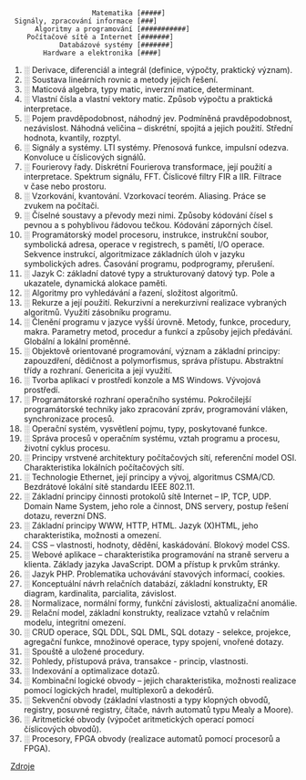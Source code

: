 ```text
                    Matematika [#####]
 Signály, zpracování informace [###]
      Algoritmy a programování [###########]
    Počítačové sítě a Internet [#######]
            Databázové systémy [#######]
        Hardware a elektronika [####]
```

1. [░](./DX/01.MD)<!--Matematika--> Derivace, diferenciál a integrál (definice, výpočty, praktický význam).
2. [░](./DX/02.MD) Soustava lineárních rovnic a metody jejich řešení.
3. [░](./DX/03.MD) Maticová algebra, typy matic, inverzní matice, determinant.
4. [░](./DX/04.MD) Vlastní čísla a vlastní vektory matic. Způsob výpočtu a praktická interpretace.
5. [░](./DX/05.MD) Pojem pravděpodobnost, náhodný jev. Podmíněná pravděpodobnost, nezávislost. Náhodná veličina – diskrétní, spojitá a jejich použití. Střední hodnota, kvantily, rozptyl.
6. [░](./DX/06.MD)<!--Signály, zpracování informace--> Signály a systémy. LTI systémy. Přenosová funkce, impulsní odezva. Konvoluce u číslicových signálů.
7. [░](./DX/07.MD) Fourierovy řady. Diskrétní Fourierova transformace, její použití a interpretace. Spektrum signálu, FFT. Číslicové filtry FIR a IIR. Filtrace v&nbsp;čase nebo prostoru.
8. [░](./DX/08.MD) Vzorkování, kvantování. Vzorkovací teorém. Aliasing. Práce se zvukem na počítači.
9. [░](./DX/09.MD)<!--Algoritmy a programování--> Číselné soustavy a převody mezi nimi. Způsoby kódování čísel s pevnou a s pohyblivou řádovou tečkou. Kódování záporných čísel.
10. [░](./DX/10.MD) Programátorský model procesoru, instrukce, instrukční soubor, symbolická adresa, operace v registrech, s pamětí, I/O operace. Sekvence instrukcí, algoritmizace základních úloh v jazyku symbolických adres. Časování programu, podprogramy, přerušení.
11. [░](./DX/11.MD) Jazyk C: základní datové typy a strukturovaný datový typ. Pole a ukazatele, dynamická alokace paměti.
12. [░](./DX/12.MD) Algoritmy pro vyhledávání a řazení, složitost algoritmů.
13. [░](./DX/13.MD) Rekurze a její použití. Rekurzivní a nerekurzivní realizace vybraných algoritmů. Využití zásobníku programu.
14. [░](./DX/14.MD) Členění programu v jazyce vyšší úrovně. Metody, funkce, procedury, makra. Parametry metod, procedur a funkcí a způsoby jejich předávání. Globální a lokální proměnné.
15. [░](./DX/15.MD) Objektově orientované programování, význam a základní principy: zapouzdření, dědičnost a polymorfismus, správa přístupu. Abstraktní třídy a rozhraní. Genericita a její využití.
16. [░](./DX/16.MD) Tvorba aplikací v prostředí konzole a MS Windows. Vývojová prostředí.
17. [░](./DX/17.MD) Programátorské rozhraní operačního systému. Pokročilejší programátorské techniky jako zpracování zpráv, programování vláken, synchronizace procesů.
18. [░](./DX/18.MD) Operační systém, vysvětlení pojmu, typy, poskytované funkce.
19. [░](./DX/19.MD) Správa procesů v operačním systému, vztah programu a procesu, životní cyklus procesu.
20. [░](./DX/20.MD)<!--Počítačové sítě a Internet--> Principy vrstvené architektury počítačových sítí, referenční model OSI. Charakteristika lokálních počítačových sítí.
21. [░](./DX/21.MD) Technologie Ethernet, její principy a vývoj, algoritmus CSMA/CD. Bezdrátové lokální sítě standardu IEEE 802.11.
22. [░](./DX/22.MD) Základní principy činnosti protokolů sítě Internet – IP, TCP, UDP. Domain Name System, jeho role a činnost, DNS servery, postup řešení dotazu, reverzní DNS.
23. [░](./DX/23.MD) Základní principy WWW, HTTP, HTML. Jazyk (X)HTML, jeho charakteristika, možnosti a omezení.
24. [░](./DX/24.MD) CSS – vlastnosti, hodnoty, dědění, kaskádování. Blokový model CSS.
25. [░](./DX/25.MD) Webové aplikace – charakteristika programování na straně serveru a klienta. Základy jazyka JavaScript. DOM a přístup k prvkům stránky.
26. [░](./DX/26.MD) Jazyk PHP. Problematika uchovávání stavových informací, cookies.
27. [░](./DX/27.MD)<!--Databázové systémy--> Konceptuální návrh relačních databází, základní konstrukty, ER diagram, kardinalita, parcialita, závislost.
28. [░](./DX/28.MD) Normalizace, normální formy, funkční závislosti, aktualizační anomálie.
29. [░](./DX/29.MD) Relační model, základní konstrukty, realizace vztahů v relačním modelu, integritní omezení.
30. [░](./DX/30.MD) CRUD operace, SQL DDL, SQL DML, SQL dotazy - selekce, projekce, agregační funkce, množinové operace, typy spojení, vnořené dotazy.
31. [░](./DX/31.MD) Spouště a uložené procedury.
32. [░](./DX/32.MD) Pohledy, přístupová práva, transakce - princip, vlastnosti.
33. [░](./DX/33.MD) Indexování a optimalizace dotazů.
34. [░](./DX/34.MD)<!--Hardware a elektronika--> Kombinační logické obvody – jejich charakteristika, možnosti realizace pomocí logických hradel, multiplexorů a dekodérů.
35. [░](./DX/35.MD) Sekvenční obvody (základní vlastnosti a typy klopných obvodů, registry, posuvné registry, čítače, návrh automatů typu Mealy a Moore).
36. [░](./DX/36.MD) Aritmetické obvody (výpočet aritmetických operací pomocí číslicových obvodů).
37. [░](./DX/37.MD) Procesory, FPGA obvody (realizace automatů pomocí procesorů a FPGA).

[Zdroje](./Zdroje.txt)

<!--  git commit -m "$(Get-Date)"  -->
<!--  <svg style="vertical-align: -6.457ex; background-color:white" xmlns...  -->

